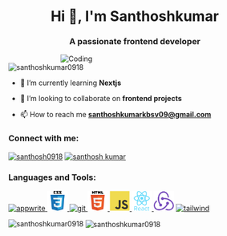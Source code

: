 <h1 align="center">Hi 👋, I'm Santhoshkumar</h1>
<h3 align="center">A passionate frontend developer </h3>
<img img align="right" alt="Coding" width="400" src="https://imgs.search.brave.com/ZApZiWZGsmhazMyJ1FJGqhVL44FGCfTx3cYQHlwdvV4/rs:fit:500:0:0:0/g:ce/aHR0cHM6Ly9tZWRp/YTAuZ2lwaHkuY29t/L21lZGlhL3pnZHVv/NGtXUlJEVksvZ2lw/aHkuZ2lmP2NpZD03/OTBiNzYxMXNqMHBu/cGU3a3JjNWR2Znh3/Z2NhMWdmcnJsNjB4/ZG1jMHg2bjk3aTMm/ZXA9djFfZ2lmc19z/ZWFyY2gmcmlkPWdp/cGh5LmdpZiZjdD1n.jpeg">

<p align="left"> <img src="https://komarev.com/ghpvc/?username=santhoshkumar0918&label=Profile%20views&color=0e75b6&style=flat" alt="santhoshkumar0918" /> </p>

- 🌱 I’m currently learning **Nextjs**

- 👯 I’m looking to collaborate on **frontend projects**

- 📫 How to reach me **santhoshkumarkbsv09@gmail.com**

<h3 align="left">Connect with me:</h3>
<p align="left">
<a href="https://twitter.com/santhosh0918" target="blank"><img align="center" src="https://raw.githubusercontent.com/rahuldkjain/github-profile-readme-generator/master/src/images/icons/Social/twitter.svg" alt="santhosh0918" height="30" width="40" /></a>
<a href="https://linkedin.com/in/santhosh kumar" target="blank"><img align="center" src="https://raw.githubusercontent.com/rahuldkjain/github-profile-readme-generator/master/src/images/icons/Social/linked-in-alt.svg" alt="santhosh kumar" height="30" width="40" /></a>
</p>

<h3 align="left">Languages and Tools:</h3>
<p align="left"> <a href="https://appwrite.io" target="_blank" rel="noreferrer"> <img src="https://www.vectorlogo.zone/logos/appwriteio/appwriteio-icon.svg" alt="appwrite" width="40" height="40"/> </a> <a href="https://www.w3schools.com/css/" target="_blank" rel="noreferrer"> <img src="https://raw.githubusercontent.com/devicons/devicon/master/icons/css3/css3-original-wordmark.svg" alt="css3" width="40" height="40"/> </a> <a href="https://git-scm.com/" target="_blank" rel="noreferrer"> <img src="https://www.vectorlogo.zone/logos/git-scm/git-scm-icon.svg" alt="git" width="40" height="40"/> </a> <a href="https://www.w3.org/html/" target="_blank" rel="noreferrer"> <img src="https://raw.githubusercontent.com/devicons/devicon/master/icons/html5/html5-original-wordmark.svg" alt="html5" width="40" height="40"/> </a> <a href="https://developer.mozilla.org/en-US/docs/Web/JavaScript" target="_blank" rel="noreferrer"> <img src="https://raw.githubusercontent.com/devicons/devicon/master/icons/javascript/javascript-original.svg" alt="javascript" width="40" height="40"/> </a> <a href="https://www.linux.org/" target="_blank" rel="noreferrer"> </a> <a href="https://reactjs.org/" target="_blank" rel="noreferrer"> <img src="https://raw.githubusercontent.com/devicons/devicon/master/icons/react/react-original-wordmark.svg" alt="react" width="40" height="40"/> </a> <a href="https://redux.js.org" target="_blank" rel="noreferrer"> <img src="https://raw.githubusercontent.com/devicons/devicon/master/icons/redux/redux-original.svg" alt="redux" width="40" height="40"/></a> <a href="https://tailwindcss.com/" target="_blank" rel="noreferrer"> <img src="https://www.vectorlogo.zone/logos/tailwindcss/tailwindcss-icon.svg" alt="tailwind" width="40" height="40"/> </a> </p>

<p><img align="left" src="https://github-readme-stats.vercel.app/api/top-langs?username=santhoshkumar0918&show_icons=true&locale=en&layout=compact" alt="santhoshkumar0918" /></p>

<p>&nbsp;<img align="center" src="https://github-readme-stats.vercel.app/api?username=santhoshkumar0918&show_icons=true&locale=en" alt="santhoshkumar0918" /></p>

